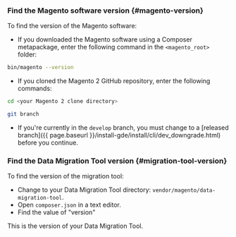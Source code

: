 ### Find the Magento software version {#magento-version}

To find the version of the Magento software:

* If you downloaded the Magento software using a Composer metapackage, enter the following command in the `<magento_root>` folder:

```bash
bin/magento --version
```

* If you cloned the Magento 2 GitHub repository, enter the following commands:

```bash
cd <your Magento 2 clone directory>
```

```bash
git branch
```

* If you're currently in the `develop` branch, you must change to a [released branch]({{ page.baseurl }}/install-gde/install/cli/dev_downgrade.html) before you continue.

### Find the Data Migration Tool version {#migration-tool-version}

To find the version of the migration tool:

* Change to your Data Migration Tool directory: `vendor/magento/data-migration-tool`.
* Open `composer.json` in a text editor.
* Find the value of "version"

This is the version of your Data Migration Tool.
